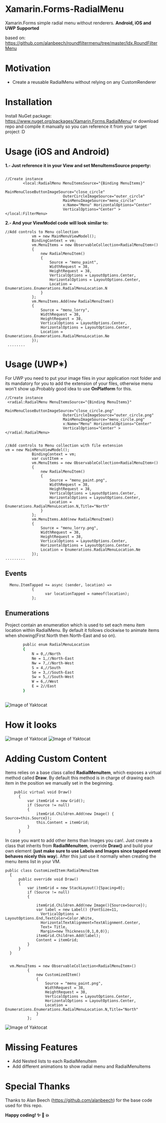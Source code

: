 # Xamarin.Forms-RadialMenu
Xamarin.Forms simple radial menu without renderers. **Android, iOS and UWP Supported**

based on:
https://github.com/alanbeech/roundfiltermenu/tree/master/Idx.RoundFilterMenu



# Motivation
  - Create a reusable RadialMenu without relying on any CustomRenderer
 
 
# Installation
Install NuGet package: https://www.nuget.org/packages/Xamarin.Forms.RadialMenu/
or download repo and compile it manually so you can reference it from your target project :D


# Usage (iOS and Android)
**1.- Just reference it in your View and set MenuItemsSource property:**
```

//Create instance
        <local:RadialMenu MenuItemsSource="{Binding MenuItems}" 
                          MainMenuCloseButtonImageSource="close_circle"  
                          OuterCircleImageSource="outer_circle" 
                          MainMenuImageSource="menu_circle"  
                          x:Name="Menu" HorizontalOptions="Center" 
                          VerticalOptions="Center" ></local:FilterMenu>
  ```  
    
    
**2.- And your ViewModel code will look similar to:**
```
//Add controls to Menu collection
            vm = new MainMenuViewModel();
            BindingContext = vm;
            vm.MenuItems = new ObservableCollection<RadialMenuItem>()
            {
                new RadialMenuItem()
                {
                    Source = "menu_paint",
                    WidthRequest = 38,
                    HeightRequest = 38,
                    VerticalOptions = LayoutOptions.Center,
                    HorizontalOptions = LayoutOptions.Center,
                    Location = Enumerations.Enumerations.RadialMenuLocation.N
                }
            };
            vm.MenuItems.Add(new RadialMenuItem()
            {
                Source = "menu_lorry",
                WidthRequest = 38,
                HeightRequest = 38,
                VerticalOptions = LayoutOptions.Center,
                HorizontalOptions = LayoutOptions.Center,
                Location = Enumerations.Enumerations.RadialMenuLocation.Ne
            });
 ........
```

# Usage (UWP*)
For UWP you need to put your image files in your application root folder and its mandatory for you to add the extension of your files, otherwise menu won't show up.Probably good idea to use **OnPlatform** for this.
```
//Create instance
 <radial:RadialMenu MenuItemsSource="{Binding MenuItems}" 
                          MainMenuCloseButtonImageSource="close_circle.png"   
                          OuterCircleImageSource="outer_circle.png"           
                          MainMenuImageSource="menu_circle.png"              
                          x:Name="Menu" HorizontalOptions="Center" 
                          VerticalOptions="Center" ></radial:RadialMenu>


//Add controls to Menu collection with file extension
vm = new MainMenuViewModel();
            BindingContext = vm;
            var custItem =
            vm.MenuItems = new ObservableCollection<RadialMenuItem>()
            {
                new RadialMenuItem()
                {
                    Source = "menu_paint.png",
                    WidthRequest = 38,
                    HeightRequest = 38,
                    VerticalOptions = LayoutOptions.Center,
                    HorizontalOptions = LayoutOptions.Center,
                    Location = Enumerations.RadialMenuLocation.N,Title="North"
                }
            };
            vm.MenuItems.Add(new RadialMenuItem()
            {
                Source = "menu_lorry.png",
                WidthRequest = 38,
                HeightRequest = 38,
                VerticalOptions = LayoutOptions.Center,
                HorizontalOptions = LayoutOptions.Center,
                Location = Enumerations.RadialMenuLocation.Ne
            });
.........

```

## Events
```
  Menu.ItemTapped += async (sender, location) =>
            {
                  var locationTapped = nameof(location);
            };

```

## Enumerations
Project contain an enumeration which is used to set each menu item location within RadialMenu. 
By default it follows clockwise to animate items when showing(First North then North-East and so on).
```sh
        public enum RadialMenuLocation
        {
            N = 0,//North
            Ne = 1,//North-East
            Nw = 7,//North-West
            S = 4,//South
            Se = 3,//South-East
            Sw = 5,//South-West
            W = 6,//West
            E = 2//East
        }
        
```
 ![Image of Yaktocat](https://image.shutterstock.com/image-vector/wind-rose-cardinal-points-star-260nw-1011439111.jpg)

# How it looks
![Image of Yaktocat](https://arqueror.blob.core.windows.net/publicfiles/RadialMenu_01.PNG?raw=false)
![Image of Yaktocat](https://arqueror.blob.core.windows.net/publicfiles/RadialMenu_02.PNG?raw=false)
  
  
  # Adding Custom Content
  Items relies on a base class called **RadialMenuItem**, which exposes a virtual method called **Draw**. By default this method is in charge of drawing each item in the position we manually set in the beginning.
  ```
      public virtual void Draw()
        {
            var itemGrid = new Grid();
            if (Source != null)
            {
                itemGrid.Children.Add(new Image() { Source=this.Source});
                this.Content = itemGrid;
            }
        }
  ```
  In case you want to add other items than Images you can!. Just create a class that inherits from **RadialMenuItem**, override **Draw()** and build your own element (**just make sure to use Labels and Images since tapped event behaves nicely this way**). After this just use it normally when creating the menu items list in your VM.
  ```
  public class CustomizedItem:RadialMenuItem
    {
        public override void Draw()
        {
            var itemGrid = new StackLayout(){Spacing=0};
            if (Source != null)
            {
               
                itemGrid.Children.Add(new Image(){Source=Source});
                var label = new Label() {FontSize=11,
                  VerticalOptions = LayoutOptions.End,TextColor=Color.White,
                  HorizontalTextAlignment=TextAlignment.Center,
                  Text= Title, 
                  Margin=new Thickness(0,1,0,0)};
                itemGrid.Children.Add(label);
                Content = itemGrid;
            }
        }
    }
    
    
    vm.MenuItems = new ObservableCollection<RadialMenuItem>()
            {
                new CustomizedItem()
                {
                    Source = "menu_paint.png",
                    WidthRequest = 38,
                    HeightRequest = 38,
                    VerticalOptions = LayoutOptions.Center,
                    HorizontalOptions = LayoutOptions.Center,
                    Location = Enumerations.Enumerations.RadialMenuLocation.N,Title="North"
                }
            };
  ```
  ![Image of Yaktocat](https://arqueror.blob.core.windows.net/publicfiles/RadialMenu_03.PNG?raw=false)
  
  
# Missing Features
- Add Nested lists to each RadialMenuItem
- Add different animations to show radial menu and RadialMenuItems

# Special Thanks
 Thanks to Alan Beech (https://github.com/alanbeech) for the base code used for this repo.
<br/>

**Happy coding! :sparkles: :camel: :boom:**
